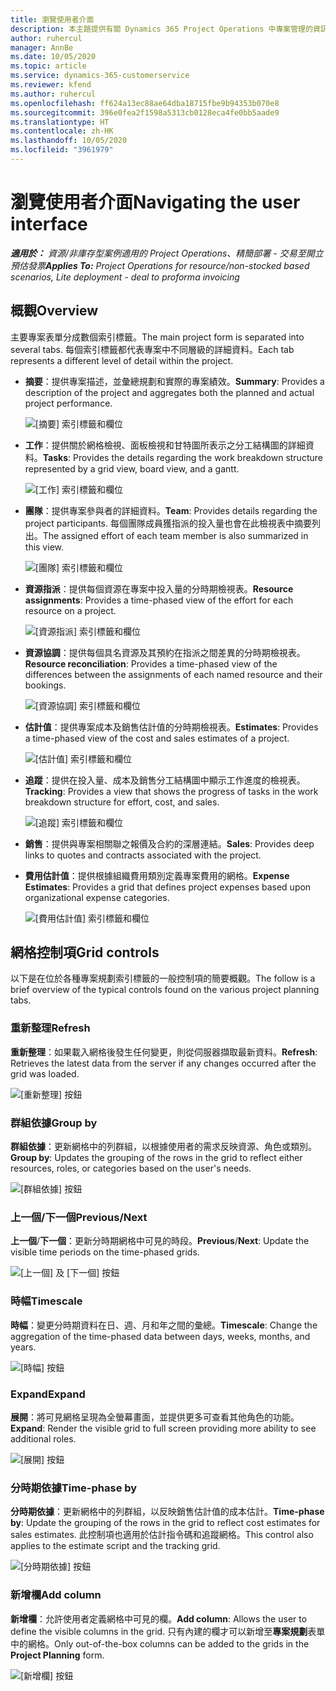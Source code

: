 ```yaml
---
title: 瀏覽使用者介面
description: 本主題提供有關 Dynamics 365 Project Operations 中專案管理的資訊。
author: ruhercul
manager: AnnBe
ms.date: 10/05/2020
ms.topic: article
ms.service: dynamics-365-customerservice
ms.reviewer: kfend
ms.author: ruhercul
ms.openlocfilehash: ff624a13ec88ae64dba18715fbe9b94353b070e8
ms.sourcegitcommit: 396e0fea2f1598a5313cb0128eca4fe0bb5aade9
ms.translationtype: HT
ms.contentlocale: zh-HK
ms.lasthandoff: 10/05/2020
ms.locfileid: "3961979"
---
```

# <a name="navigating-the-user-interface"></a><span data-ttu-id="2fd02-103">瀏覽使用者介面</span><span class="sxs-lookup"><span data-stu-id="2fd02-103">Navigating the user interface</span></span>

<span data-ttu-id="2fd02-104">_**適用於：** 資源/非庫存型案例適用的 Project Operations、精簡部署 - 交易至開立預估發票_</span><span class="sxs-lookup"><span data-stu-id="2fd02-104">_**Applies To:** Project Operations for resource/non-stocked based scenarios, Lite deployment - deal to proforma invoicing_</span></span>

## <a name="overview"></a><span data-ttu-id="2fd02-105">概觀</span><span class="sxs-lookup"><span data-stu-id="2fd02-105">Overview</span></span>

<span data-ttu-id="2fd02-106">主要專案表單分成數個索引標籤。</span><span class="sxs-lookup"><span data-stu-id="2fd02-106">The main project form is separated into several tabs.</span></span> <span data-ttu-id="2fd02-107">每個索引標籤都代表專案中不同層級的詳細資料。</span><span class="sxs-lookup"><span data-stu-id="2fd02-107">Each tab represents a different level of detail within the project.</span></span>

- <span data-ttu-id="2fd02-108">**摘要**：提供專案描述，並彙總規劃和實際的專案績效。</span><span class="sxs-lookup"><span data-stu-id="2fd02-108">**Summary**: Provides a description of the project and aggregates both the planned and actual project performance.</span></span>

    ![[摘要] 索引標籤和欄位](media/navigation7.png)

- <span data-ttu-id="2fd02-110">**工作**：提供關於網格檢視、面板檢視和甘特圖所表示之分工結構圖的詳細資料。</span><span class="sxs-lookup"><span data-stu-id="2fd02-110">**Tasks**: Provides the details regarding the work breakdown structure represented by a grid view, board view, and a gantt.</span></span>

    ![[工作] 索引標籤和欄位](media/navigation8.png)

- <span data-ttu-id="2fd02-112">**團隊**：提供專案參與者的詳細資料。</span><span class="sxs-lookup"><span data-stu-id="2fd02-112">**Team**: Provides details regarding the project participants.</span></span> <span data-ttu-id="2fd02-113">每個團隊成員獲指派的投入量也會在此檢視表中摘要列出。</span><span class="sxs-lookup"><span data-stu-id="2fd02-113">The assigned effort of each team member is also summarized in this view.</span></span>

    ![[團隊] 索引標籤和欄位](media/navigation9.png)

- <span data-ttu-id="2fd02-115">**資源指派**：提供每個資源在專案中投入量的分時期檢視表。</span><span class="sxs-lookup"><span data-stu-id="2fd02-115">**Resource assignments**: Provides a time-phased view of the effort for each resource on a project.</span></span>

    ![[資源指派] 索引標籤和欄位](media/navigation10.png)

- <span data-ttu-id="2fd02-117">**資源協調**：提供每個具名資源及其預約在指派之間差異的分時期檢視表。</span><span class="sxs-lookup"><span data-stu-id="2fd02-117">**Resource reconciliation**: Provides a time-phased view of the differences between the assignments of each named resource and their bookings.</span></span>

    ![[資源協調] 索引標籤和欄位](media/navigation11.png)

- <span data-ttu-id="2fd02-119">**估計值**：提供專案成本及銷售估計值的分時期檢視表。</span><span class="sxs-lookup"><span data-stu-id="2fd02-119">**Estimates**: Provides a time-phased view of the cost and sales estimates of a project.</span></span>

    ![[估計值] 索引標籤和欄位](media/navigation12.png)

- <span data-ttu-id="2fd02-121">**追蹤**：提供在投入量、成本及銷售分工結構圖中顯示工作進度的檢視表。</span><span class="sxs-lookup"><span data-stu-id="2fd02-121">**Tracking**: Provides a view that shows the progress of tasks in the work breakdown structure for effort, cost, and sales.</span></span>

    ![[追蹤] 索引標籤和欄位](media/navigation13.png)

- <span data-ttu-id="2fd02-123">**銷售**：提供與專案相關聯之報價及合約的深層連結。</span><span class="sxs-lookup"><span data-stu-id="2fd02-123">**Sales**: Provides deep links to quotes and contracts associated with the project.</span></span>

- <span data-ttu-id="2fd02-124">**費用估計值**：提供根據組織費用類別定義專案費用的網格。</span><span class="sxs-lookup"><span data-stu-id="2fd02-124">**Expense Estimates**: Provides a grid that defines project expenses based upon organizational expense categories.</span></span>

    ![[費用估計值] 索引標籤和欄位](media/navigation14.png)

## <a name="grid-controls"></a><span data-ttu-id="2fd02-126">網格控制項</span><span class="sxs-lookup"><span data-stu-id="2fd02-126">Grid controls</span></span>

<span data-ttu-id="2fd02-127">以下是在位於各種專案規劃索引標籤的一般控制項的簡要概觀。</span><span class="sxs-lookup"><span data-stu-id="2fd02-127">The follow is a brief overview of the typical controls found on the various project planning tabs.</span></span>

### <a name="refresh"></a><span data-ttu-id="2fd02-128">重新整理​</span><span class="sxs-lookup"><span data-stu-id="2fd02-128">Refresh</span></span>

<span data-ttu-id="2fd02-129">**重新整理**：如果載入網格後發生任何變更，則從伺服器擷取最新資料。</span><span class="sxs-lookup"><span data-stu-id="2fd02-129">**Refresh**: Retrieves the latest data from the server if any changes occurred after the grid was loaded.</span></span>

![[重新整理] 按鈕](media/navigation7.png)

### <a name="group-by"></a><span data-ttu-id="2fd02-131">群組依據</span><span class="sxs-lookup"><span data-stu-id="2fd02-131">Group by</span></span>

<span data-ttu-id="2fd02-132">**群組依據**：更新網格中的列群組，以根據使用者的需求反映資源、角色或類別。</span><span class="sxs-lookup"><span data-stu-id="2fd02-132">**Group by**: Updates the grouping of the rows in the grid to reflect either resources, roles, or categories based on the user's needs.</span></span>

![[群組依據] 按鈕](media/navigation6.png)

### <a name="previousnext"></a><span data-ttu-id="2fd02-134">上一個/下一個</span><span class="sxs-lookup"><span data-stu-id="2fd02-134">Previous/Next</span></span>

<span data-ttu-id="2fd02-135">**上一個**/**下一個**：更新分時期網格中可見的時段。</span><span class="sxs-lookup"><span data-stu-id="2fd02-135">**Previous**/**Next**: Update the visible time periods on the time-phased grids.</span></span>

![[上一個] 及 [下一個] 按鈕](media/navigation2.png)

### <a name="timescale"></a><span data-ttu-id="2fd02-137">時幅</span><span class="sxs-lookup"><span data-stu-id="2fd02-137">Timescale</span></span>

<span data-ttu-id="2fd02-138">**時幅**：變更分時期資料在日、週、月和年之間的彙總。</span><span class="sxs-lookup"><span data-stu-id="2fd02-138">**Timescale**: Change the aggregation of the time-phased data between days, weeks, months, and years.</span></span>

![[時幅] 按鈕](media/navigation3.png)

### <a name="expand"></a><span data-ttu-id="2fd02-140">Expand</span><span class="sxs-lookup"><span data-stu-id="2fd02-140">Expand</span></span>

<span data-ttu-id="2fd02-141">**展開**：將可見網格呈現為全螢幕畫面，並提供更多可查看其他角色的功能。</span><span class="sxs-lookup"><span data-stu-id="2fd02-141">**Expand**: Render the visible grid to full screen providing more ability to see additional roles.</span></span>

![[展開] 按鈕](media/navigation4.png)

### <a name="time-phase-by"></a><span data-ttu-id="2fd02-143">分時期依據</span><span class="sxs-lookup"><span data-stu-id="2fd02-143">Time-phase by</span></span>

<span data-ttu-id="2fd02-144">**分時期依據**：更新網格中的列群組，以反映銷售估計值的成本估計。</span><span class="sxs-lookup"><span data-stu-id="2fd02-144">**Time-phase by**: Update the grouping of the rows in the grid to reflect cost estimates for sales estimates.</span></span> <span data-ttu-id="2fd02-145">此控制項也適用於估計指令碼和追蹤網格。</span><span class="sxs-lookup"><span data-stu-id="2fd02-145">This control also applies to the estimate script and the tracking grid.</span></span>

![[分時期依據] 按鈕](media/navigation0.png)

### <a name="add-column"></a><span data-ttu-id="2fd02-147">新增欄</span><span class="sxs-lookup"><span data-stu-id="2fd02-147">Add column</span></span>

<span data-ttu-id="2fd02-148">**新增欄**：允許使用者定義網格中可見的欄。</span><span class="sxs-lookup"><span data-stu-id="2fd02-148">**Add column**: Allows the user to define the visible columns in the grid.</span></span> <span data-ttu-id="2fd02-149">只有內建的欄才可以新增至**專案規劃**表單中的網格。</span><span class="sxs-lookup"><span data-stu-id="2fd02-149">Only out-of-the-box columns can be added to the grids in the **Project Planning** form.</span></span>

![[新增欄] 按鈕](media/navigation5.png)

